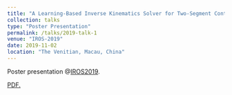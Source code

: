 ```yaml
---
title: "A Learning-Based Inverse Kinematics Solver for Two-Segment Continuum Robot Models"
collection: talks
type: "Poster Presentation"
permalink: /talks/2019-talk-1
venue: "IROS-2019"
date: 2019-11-02
location: "The Venitian, Macau, China"
---
```


Poster presentation @[IROS2019](https://www.iros2019.org/).


<a href="samlaipolyu.github.io/assets/IROS2019_poster.pdf" target="_blank">PDF.</a>
